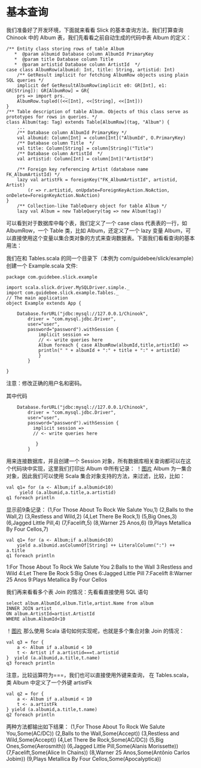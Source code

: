 # 基本查询
我们准备好了开发环境，下面就来看看 Slick 的基本查询方法，我们打算查询 Chinook 中的 Album 表，我们先看看之前自动生成的代码中表 Album 的定义：
```
/** Entity class storing rows of table Album
   *  @param albumid Database column AlbumId PrimaryKey
   *  @param title Database column Title
   *  @param artistid Database column ArtistId  */
case class AlbumRow(albumid: Int, title: String, artistid: Int)
    /** GetResult implicit for fetching AlbumRow objects using plain SQL queries */
    implicit def GetResultAlbumRow(implicit e0: GR[Int], e1: GR[String]): GR[AlbumRow] = GR{
    prs => import prs._
    AlbumRow.tupled((<<[Int], <<[String], <<[Int]))
}
/** Table description of table Album. Objects of this class serve as prototypes for rows in queries. */
class Album(tag: Tag) extends Table[AlbumRow](tag, "Album") {
    ...
    /** Database column AlbumId PrimaryKey */
    val albumid: Column[Int] = column[Int]("AlbumId", O.PrimaryKey)
    /** Database column Title  */
    val title: Column[String] = column[String]("Title")
    /** Database column ArtistId  */
    val artistid: Column[Int] = column[Int]("ArtistId")

    /** Foreign key referencing Artist (database name FK_AlbumArtistId) */
    lazy val artistFk = foreignKey("FK_AlbumArtistId", artistid, Artist)
		(r => r.artistid, onUpdate=ForeignKeyAction.NoAction, onDelete=ForeignKeyAction.NoAction)
}
    /** Collection-like TableQuery object for table Album */
    lazy val Album = new TableQuery(tag => new Album(tag))
```
可以看到对于数据库中每个表，我们定义了一个 case class 代表表的一行，如 AlbumRow，一个 Table 类，比如 Album，还定义了一个 lazy 变量 Album，可以直接使用这个变量以集合类对象的方式来查询数据表。下面我们看看查询的基本用法：

我们在和 Tables.scala 的同一个目录下（本例为 com/guidebee/slick/example）创建一个 Example.scala 文件:
```
package com.guidebee.slick.example

import scala.slick.driver.MySQLDriver.simple._
import com.guidebee.slick.example.Tables._
// The main application
object Example extends App {

    Database.forURL("jdbc:mysql://127.0.0.1/Chinook",
        driver = "com.mysql.jdbc.Driver",
        user="user",
        password="password").withSession {
            implicit session =>
            // <- write queries here
            Album foreach { case AlbumRow(albumId,title,artistId) =>
            println(" " + albumId + ":" + title + ":" + artistId)
            }
        }

}
```
注意：修改正确的用户名和密码。

其中代码
```
    Database.forURL("jdbc:mysql://127.0.0.1/Chinook",
        driver = "com.mysql.jdbc.Driver",
        user="user",
        password="password").withSession {
          implicit session =>
          // <- write queries here
           
           }
        }
```
用来连接数据库，并且创建一个 Session 对象，所有数据库相关查询都可以在这个代码块中实现，这里我们打印出 Album 中所有记录：
！[图片](images/20140716001.png)
Album 为一集合对象，因此我们可以使用 Scala 集合对象支持的方法，来过滤，比较，比如：
```
val q1= for (a <- Album;if a.albumid<10)
     yield (a.albumid,a.title,a.artistid)
q1 foreach println
```
显示前9条记录：
(1,For Those About To Rock We Salute You,1)
(2,Balls to the Wall,2)
(3,Restless and Wild,2)
(4,Let There Be Rock,1)
(5,Big Ones,3)
(6,Jagged Little Pill,4)
(7,Facelift,5)
(8,Warner 25 Anos,6)
(9,Plays Metallica By Four Cellos,7)
```
val q1= for (a <- Album;if a.albumid<10)
    yield a.albumid.asColumnOf[String] ++ LiteralColumn(":") ++ a.title
q1 foreach println
```
1:For Those About To Rock We Salute You
2:Balls to the Wall
3:Restless and Wild
4:Let There Be Rock
5:Big Ones
6:Jagged Little Pill
7:Facelift
8:Warner 25 Anos
9:Plays Metallica By Four Cellos

我们再来看看多个表 Join 的情况：先看看直接使用 SQL 语句
```
select album.AlbumId,album.Title,artist.Name from album
INNER JOIN artist 
ON album.ArtistId=artist.ArtistId
WHERE album.AlbumId<10
```
！[图片](images/20140716002.png)
那么使用 Scala 语句如何实现呢，也就是多个集合对象 Join 的情况：
```
val q3 = for {
	a <- Album if a.albumid < 10
	t <- Artist if a.artistid===t.artistid 
}  yield (a.albumid,a.title,t.name)
q3 foreach println
```
注意，比较运算符为===，我们也可以直接使用外键来查询，
在 Tables.scala，类 Album 中定义了一个外键 artistFk
```
val q2 = for {
	a <- Album if a.albumid < 10
	t <- a.artistFk
} yield (a.albumid,a.title,t.name)
q2 foreach println
```
两种方法都输出如下结果：
(1,For Those About To Rock We Salute You,Some(AC/DC))
(2,Balls to the Wall,Some(Accept))
(3,Restless and Wild,Some(Accept))
(4,Let There Be Rock,Some(AC/DC))
(5,Big Ones,Some(Aerosmith))
(6,Jagged Little Pill,Some(Alanis Morissette))
(7,Facelift,Some(Alice In Chains))
(8,Warner 25 Anos,Some(Antônio Carlos Jobim))
(9,Plays Metallica By Four Cellos,Some(Apocalyptica))